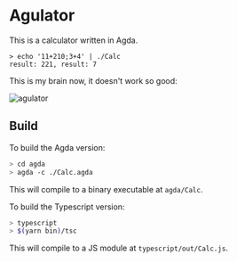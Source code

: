 # Agulator

This is a calculator written in Agda.

```shell
> echo '11+210;3+4' | ./Calc
result: 221, result: 7
```

This is my brain now, it doesn't work so good:

![agulator](https://cdn.drawception.com/drawings/MjWfbBamq9.png)

## Build

To build the Agda version:

```bash
> cd agda
> agda -c ./Calc.agda
```

This will compile to a binary executable at `agda/Calc`.

To build the Typescript version:

```bash
> typescript
> $(yarn bin)/tsc
```

This will compile to a JS module at `typescript/out/Calc.js`.
